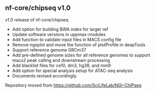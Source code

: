 ## nf-core/chipseq v1.0
v1.0 release of nf-core/chipseq
* Add option for building BWA index for larger ref
* Update software versions in uppmax-modules
* Add function to validate input files in MACS config file
* Remove ngsplot and move the function of plotProfile in deepTools
* Support reference genome GRCm37
* Add pre-defined genome sizes for all reference genomes to support macs2 peak calling and downstream processing
* Add blacklist files for ce10, dm3, hg38, and mm9
* Add option for special analysis setup for ATAC-seq analysis
* Documents revised accordingly.


Repository moved from https://github.com/SciLifeLab/NGI-ChIPseq
